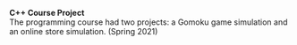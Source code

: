 **C++ Course Project** <br />
The programming course had two projects: a Gomoku game simulation and an online store simulation. (Spring 2021)
